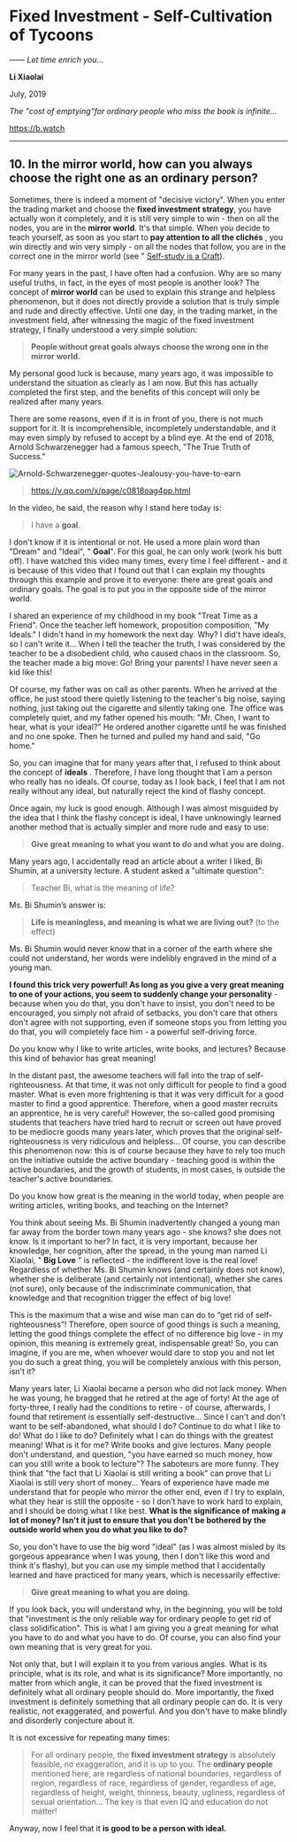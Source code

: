 # Fixed Investment - Self-Cultivation of Tycoons

*—— Let time enrich you...*

**Li Xiaolai**

July, 2019

*The "cost of emptying"for ordinary people who miss the book is infinite...*

https://b.watch

---

## 10. In the mirror world, how can you always choose the right one as an ordinary person?

Sometimes, there is indeed a moment of "decisive victory". When you enter the trading market and choose the **fixed investment strategy**, you have actually won it completely, and it is still very simple to win - then on all the nodes, you are in the **mirror world**. It's that simple. When you decide to teach yourself, as soon as you start to **pay attention to all the clichés** , you win directly and win very simply - on all the nodes that follow, you are in the correct one in the mirror world (see " [Self-study is a Craft](https://github.com/selfteaching/the-craft-of-selfteaching)).

For many years in the past, I have often had a confusion. Why are so many useful truths, in fact, in the eyes of most people is another look? The concept of **mirror world** can be used to explain this strange and helpless phenomenon, but it does not directly provide a solution that is truly simple and rude and directly effective. Until one day, in the trading market, in the investment field, after witnessing the magic of the fixed investment strategy, I finally understood a very simple solution:

> **People without great goals always choose the wrong one in the mirror world.**

My personal good luck is because, many years ago, it was impossible to understand the situation as clearly as I am now. But this has actually completed the first step, and the benefits of this concept will only be realized after many years.

There are some reasons, even if it is in front of you, there is not much support for it. It is incomprehensible, incompletely understandable, and it may even simply by refused to accept by a blind eye. At the end of 2018, Arnold Schwarzenegger had a famous speech, "The True Truth of Success."

![Arnold-Schwarzenegger-quotes-Jealousy-you-have-to-earn](../images/Arnold-Schwarzenegger-quotes-Jealousy-you-have-to-earn.jpg)

> https://v.qq.com/x/page/c0818oag4pp.html

In the video, he said, the reason why I stand here today is:

> I have a **goal**.

I don't know if it is intentional or not. He used a more plain word than "Dream" and "Ideal", " **Goal**". For this goal, he can only work (work his butt off). I have watched this video many times, every time I feel different - and it is because of this video that I found out that I can explain my thoughts through this example and prove it to everyone: there are great goals and ordinary goals. The goal is to put you in the opposite side of the mirror world.

I shared an experience of my childhood in my book "Treat Time as a Friend". Once the teacher left homework, proposition composition, "My Ideals." I didn't hand in my homework the next day. Why? I did't have ideals, so I can't write it... When I tell the teacher the truth, I was considered by the teacher to be a disobedient child, who caused chaos in the classroom. So, the teacher made a big move: Go! Bring your parents! I have never seen a kid like this!

Of course, my father was on call as other parents. When he arrived at the office, he just stood there quietly listening to the teacher's big noise, saying nothing, just taking out the cigarette and silently taking one. The office was completely quiet, and my father opened his mouth: "Mr. Chen, I want to hear, what is your ideal?" He ordered another cigarette until he was finished and no one spoke. Then he turned and pulled my hand and said, "Go home."

So, you can imagine that for many years after that, I refused to think about the concept of **ideals** . Therefore, I have long thought that I am a person who really has no ideals. Of course, today as I look back, I feel that I am not really without any ideal, but naturally reject the kind of flashy concept.

Once again, my luck is good enough. Although I was almost misguided by the idea that I think the flashy concept is ideal, I have unknowingly learned another method that is actually simpler and more rude and easy to use:

> **Give great meaning to what you want to do and what you are doing.**

Many years ago, I accidentally read an article about a writer I liked, Bi Shumin, at a university lecture. A student asked a "ultimate question":

> Teacher Bi, what is the meaning of life?

Ms. Bi Shumin’s answer is:

> **Life is meaningless, and meaning is what we are living out?** (to the effect)

Ms. Bi Shumin would never know that in a corner of the earth where she could not understand, her words were indelibly engraved in the mind of a young man.

**I found this trick very powerful! As long as you give a very great meaning to one of your actions, you seem to suddenly change your personality** - because when you do that, you don't have to insist, you don't need to be encouraged, you simply not afraid of setbacks, you don't care that others don't agree with not supporting, even if someone stops you from letting you do that, you will completely face him - a powerful self-driving force.

Do you know why I like to write articles, write books, and lectures? Because this kind of behavior has great meaning!

In the distant past, the awesome teachers will fall into the trap of self-righteousness. At that time, it was not only difficult for people to find a good master. What is even more frightening is that it was very difficult for a good master to find a good apprentice. Therefore, when a good master recruits an apprentice, he is very careful! However, the so-called good promising students that teachers have tried hard to recruit or screen out have proved to be mediocre goods many years later, which proves that the original self-righteousness is very ridiculous and helpless... Of course, you can describe this phenomenon now: this is of course because they have to rely too much on the initiative outside the active boundary - teaching good is within the active boundaries, and the growth of students, in most cases, is outside the teacher's active boundaries.

Do you know how great is the meaning in the world today, when people are writing articles, writing books, and teaching on the Internet?

You think about seeing Ms. Bi Shumin inadvertently changed a young man far away from the border town many years ago - she knows? she does not know. Is it important to her? In fact, it is very important, because her knowledge, her cognition, after the spread, in the young man named Li Xiaolai, " **Big Love** " is reflected - the indifferent love is the real love! Regardless of whether Ms. Bi Shumin knows (and certainly does not know), whether she is deliberate (and certainly not intentional), whether she cares (not sure), only because of the indiscriminate communication, that knowledge and that recognition trigger the effect of big love!

This is the maximum that a wise and wise man can do to “get rid of self-righteousness”! Therefore, open source of good things is such a meaning, letting the good things complete the effect of no difference big love - in my opinion, this meaning is extremely great, indispensable great! So, you can imagine, if you are me, when whoever would dare to stop you and not let you do such a great thing, you will be completely anxious with this person, isn't it?

Many years later, Li Xiaolai became a person who did not lack money. When he was young, he bragged that he retired at the age of forty! At the age of forty-three, I really had the conditions to retire - of course, afterwards, I found that retirement is essentially self-destructive... Since I can't and don't want to be self-abandoned, what should I do? Continue to do what I like to do! What do I like to do? Definitely what I can do things with the greatest meaning! What is it for me? Write books and give lectures. Many people don't understand, and question, "you have earned so much money, how can you still write a book to lecture"? The saboteurs are more funny. They think that "the fact that Li Xiaolai is still writing a book" can prove that Li Xiaolai is still very short of money... Years of experience have made me understand that for people who mirror the other end, even if I try to explain, what they hear is still the opposite - so I don’t have to work hard to explain, and I should be doing what I like best. **What is the significance of making a lot of money? Isn't it just to ensure that you don't be bothered by the outside world when you do what you like to do?**

So, you don't have to use the big word "ideal"  (as I was almost misled by its gorgeous appearance when I was young, then I don't like this word and think it's flashy), but you can use my simple method that I accidentally learned and have practiced for many years, which is necessarily effective:

> **Give great meaning to what you are doing.**

If you look back, you will understand why, in the beginning, you will be told that "investment is the only reliable way for ordinary people to get rid of class solidification". This is what I am giving you a great meaning for what you have to do and what you have to do. Of course, you can also find your own meaning that is very great for you.

Not only that, but I will explain it to you from various angles. What is its principle, what is its role, and what is its significance? More importantly, no matter from which angle, it can be proved that the fixed investment is definitely what all ordinary people should do. More importantly, the fixed investment is definitely something that all ordinary people can do. It is very realistic, not exaggerated, and powerful. And you don't have to make blindly and disorderly conjecture about it.

It is not excessive for repeating many times:

> For all ordinary people, the **fixed investment strategy** is absolutely feasible, no exaggeration, and it is up to you. The **ordinary people** mentioned here, are regardless of national boundaries, regardless of region, regardless of race, regardless of gender, regardless of age, regardless of height, weight, thinness, beauty, ugliness, regardless of sexual orientation... The key is that even IQ and education do not matter!

Anyway, now I feel that it **is good to be a person with ideal.**
